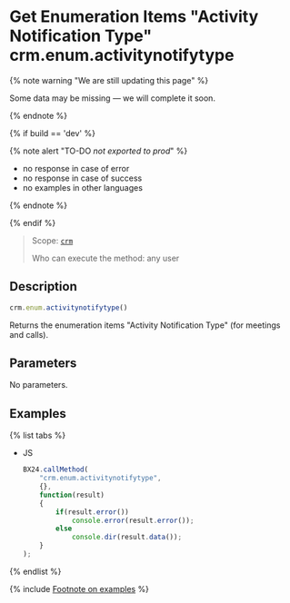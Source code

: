 # Get Enumeration Items "Activity Notification Type" crm.enum.activitynotifytype

{% note warning "We are still updating this page" %}

Some data may be missing — we will complete it soon.

{% endnote %}

{% if build == 'dev' %}

{% note alert "TO-DO _not exported to prod_" %}

- no response in case of error
- no response in case of success
- no examples in other languages
  
{% endnote %}

{% endif %}

> Scope: [`crm`](../../../scopes/permissions.md)
>
> Who can execute the method: any user

## Description

```js
crm.enum.activitynotifytype()
```

Returns the enumeration items "Activity Notification Type" (for meetings and calls).

## Parameters

No parameters.

## Examples

{% list tabs %}

- JS
    
    ```javascript
    BX24.callMethod(
        "crm.enum.activitynotifytype",
        {},
        function(result)
        {
            if(result.error())
                console.error(result.error());
            else
                console.dir(result.data());
        }
    );
    ```

{% endlist %}


{% include [Footnote on examples](../../../../_includes/examples.md) %}